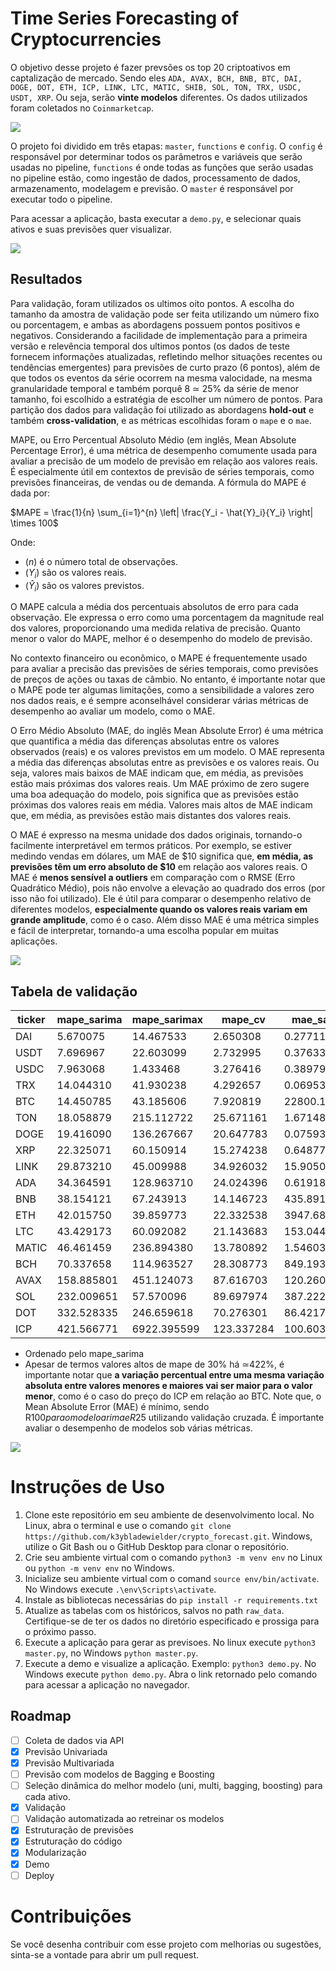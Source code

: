 # Time Series Forecasting of Cryptocurrencies

O objetivo desse projeto é fazer prevsões os top 20 criptoativos em captalização de mercado. Sendo eles ```ADA, AVAX, BCH, BNB, BTC, DAI, DOGE, DOT, ETH, ICP, LINK, LTC, MATIC, SHIB, SOL, TON, TRX, USDC, USDT, XRP```. Ou seja, serão **vinte modelos** diferentes. Os dados utilizados foram coletados no ```Coinmarketcap```. 

<img src="framework.png">

O projeto foi dividido em três etapas: ```master```, ```functions``` e ```config```. O ```config``` é responsável por determinar todos os parâmetros e variáveis que serão usadas no pipeline, ```functions``` é onde todas as funções que serão usadas no pipeline estão, como ingestão de dados, processamento de dados, armazenamento, modelagem e previsão. O ```master``` é responsável por executar todo o pipeline.

Para acessar a aplicação, basta executar a ```demo.py```, e selecionar quais ativos e suas previsões quer visualizar.

<img src="demo.gif"> 

## Resultados
Para validação, foram utilizados os ultimos oito pontos. A escolha do tamanho da amostra de validação pode ser feita utilizando um número fixo ou porcentagem, e ambas as abordagens possuem pontos positivos e negativos. Considerando a facilidade de implementação para a primeira versão e relevência temporal dos ultimos pontos (os dados de teste fornecem informações atualizadas, refletindo melhor situações recentes ou tendências emergentes) para previsões de curto prazo (6 pontos), além de que todos os eventos da série ocorrem na mesma valocidade, na mesma granularidade temporal e também porquê 8 ≃ 25% da série de menor tamanho, foi escolhido a estratégia de escolher um número de pontos. Para partição dos dados para validação foi utilizado as abordagens **hold-out** e também **cross-validation**, e as métricas escolhidas foram o ```mape``` e o ```mae```. 

MAPE, ou Erro Percentual Absoluto Médio (em inglês, Mean Absolute Percentage Error), é uma métrica de desempenho comumente usada para avaliar a precisão de um modelo de previsão em relação aos valores reais. É especialmente útil em contextos de previsão de séries temporais, como previsões financeiras, de vendas ou de demanda. A fórmula do MAPE é dada por:

$MAPE = \frac{1}{n} \sum_{i=1}^{n} \left| \frac{Y_i - \hat{Y}_i}{Y_i} \right| \times 100$

Onde:
- $(n)$ é o número total de observações.
- $(Y_i)$ são os valores reais.
- $(\hat{Y}_i)$ são os valores previstos.

O MAPE calcula a média dos percentuais absolutos de erro para cada observação. Ele expressa o erro como uma porcentagem da magnitude real dos valores, proporcionando uma medida relativa de precisão. Quanto menor o valor do MAPE, melhor é o desempenho do modelo de previsão.

No contexto financeiro ou econômico, o MAPE é frequentemente usado para avaliar a precisão das previsões de séries temporais, como previsões de preços de ações ou taxas de câmbio. No entanto, é importante notar que o MAPE pode ter algumas limitações, como a sensibilidade a valores zero nos dados reais, e é sempre aconselhável considerar várias métricas de desempenho ao avaliar um modelo, como o MAE.

O Erro Médio Absoluto (MAE, do inglês Mean Absolute Error) é uma métrica que quantifica a média das diferenças absolutas entre os valores observados (reais) e os valores previstos em um modelo. O MAE representa a média das diferenças absolutas entre as previsões e os valores reais. Ou seja, valores mais baixos de MAE indicam que, em média, as previsões estão mais próximas dos valores reais. Um MAE próximo de zero sugere uma boa adequação do modelo, pois significa que as previsões estão próximas dos valores reais em média. Valores mais altos de MAE indicam que, em média, as previsões estão mais distantes dos valores reais.

O MAE é expresso na mesma unidade dos dados originais, tornando-o facilmente interpretável em termos práticos. Por exemplo, se estiver medindo vendas em dólares, um MAE de $10 significa que, **em média, as previsões têm um erro absoluto de $10** em relação aos valores reais. O MAE é **menos sensível a outliers** em comparação com o RMSE (Erro Quadrático Médio), pois não envolve a elevação ao quadrado dos erros (por isso não foi utilizado). Ele é útil para comparar o desempenho relativo de diferentes modelos, **especialmente quando os valores reais variam em grande amplitude**, como é o caso. Além disso MAE é uma métrica simples e fácil de interpretar, tornando-a uma escolha popular em muitas aplicações.

<img src="evaluation.png">

## Tabela de validação

| ticker | mape_sarima | mape_sarimax | mape_cv | mae_sarima | mae_sarimax | mae_cv |
|--------|-------------|--------------|---------|------------|-------------|--------|
| DAI    | 5.670075    | 14.467533    | 2.650308| 0.277119   | 0.708677    | 0.129174 |
| USDT   | 7.696967    | 22.603099    | 2.732995| 0.376337   | 1.108861    | 0.133417 |
| USDC   | 7.963068    | 1.433468     | 3.276416| 0.389791   | 0.069735    | 0.160348 |
| TRX    | 14.044310   | 41.930238    | 4.292657| 0.069533   | 0.195964    | 0.019844 |
| BTC    | 14.450785   | 43.185606    | 7.920819| 22800.108956| 74115.576692| 12718.244257 |
| TON    | 18.058879   | 215.112722   | 25.671161| 1.671489   | 19.457761   | 2.625065 |
| DOGE   | 19.416090   | 136.267667   | 20.647783| 0.075935   | 0.489655    | 0.076801 |
| XRP    | 22.325071   | 60.150914    | 15.274238| 0.648774   | 1.715588    | 0.436744 |
| LINK   | 29.873210   | 45.009988    | 34.926032| 15.905089  | 26.892435   | 15.065795 |
| ADA    | 34.364591   | 128.963710   | 24.024396| 0.619184   | 2.468409    | 0.442270 |
| BNB    | 38.154121   | 67.243913    | 14.146723| 435.891078 | 786.786060  | 175.191055 |
| ETH    | 42.015750   | 39.859773    | 22.332538| 3947.682168| 3923.110340 | 2067.259047 |
| LTC    | 43.429173   | 60.092082    | 21.143683| 153.044773 | 207.377738  | 79.377889 |
| MATIC  | 46.461459   | 236.894380   | 13.780892| 1.546034   | 8.260224    | 0.454354 |
| BCH    | 70.337658   | 114.963527   | 28.308773| 849.193294 | 1373.306185 | 362.082779 |
| AVAX   | 158.885801  | 451.124073   | 87.616703| 120.260318 | 391.126210  | 64.356766 |
| SOL    | 232.009651  | 57.570096    | 89.697974| 387.222808 | 96.381003   | 125.073977 |
| DOT    | 332.528335  | 246.659618   | 70.276301| 86.421786  | 57.321539   | 18.688865 |
| ICP    | 421.566771  | 6922.395599  | 123.337284| 100.603974 | 1672.767705 | 25.617233 |

* Ordenado pelo mape_sarima
* Apesar de termos valores altos de mape de 30% há ≃422%, é importante notar que **a variação percentual entre uma mesma variação absoluta entre valores menores e maiores vai ser maior para o valor menor**, como é o caso do preço do ICP em relação ao BTC. Note que, o Mean Absolute Error (MAE) é mínimo, sendo R$100 para o modelo arima e R$25 utilizando validação cruzada. É importante avaliar o desempenho de modelos sob várias métricas.

<img src="evaluation_icp.png">

# Instruções de Uso
1. Clone este repositório em seu ambiente de desenvolvimento local. No Linux, abra o terminal e use o comando `git clone https://github.com/k3ybladewielder/crypto_forecast.git`. Windows, utilize o Git Bash ou o GitHub Desktop para clonar o repositório.
2. Crie seu ambiente virtual com o comando ```python3 -m venv env``` no Linux ou `python -m venv env` no Windows.
3. Inicialize seu ambiente virtual com o comand ```source env/bin/activate```. No Windows execute `.\env\Scripts\activate`.
4. Instale as bibliotecas necessárias do ```pip install -r requirements.txt```
5. Atualize as tabelas com os históricos, salvos no path `raw_data`. Certifique-se de ter os dados no diretório especificado e prossiga para o próximo passo.
6. Execute a aplicação para gerar as previsoes. No linux execute ```python3 master.py```, no Windows `python master.py`.
7. Execute a demo e visualize a aplicação. Exemplo: ```python3 demo.py```. No Windows execute `python demo.py`. Abra o link retornado pelo comando para acessar a aplicação no navegador.

## Roadmap
- [ ] Coleta de dados via API
- [X] Previsão Univariada
- [X] Previsão Multivariada
- [ ] Previsão com modelos de Bagging e Boosting
- [ ] Seleção dinâmica do melhor modelo (uni, multi, bagging, boosting) para cada ativo.
- [X] Validação
- [ ] Validação automatizada ao retreinar os modelos
- [X] Estruturação de previsões
- [X] Estruturação do código
- [X] Modularização
- [X] Demo
- [ ] Deploy

# Contribuições
Se você desenha contribuir com esse projeto com melhorias ou sugestões, sinta-se a vontade para abrir um pull request.


